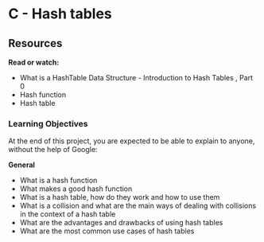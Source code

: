 # C - Hash tables

## Resources
**Read or watch:**

 * What is a HashTable Data Structure - Introduction to Hash Tables , Part 0
 * Hash function
 * Hash table

### Learning Objectives
At the end of this project, you are expected to be able to explain to anyone, without the help of Google:

**General**

 * What is a hash function
 * What makes a good hash function
 * What is a hash table, how do they work and how to use them
 * What is a collision and what are the main ways of dealing with collisions in the context of a hash table
 * What are the advantages and drawbacks of using hash tables
 * What are the most common use cases of hash tables
